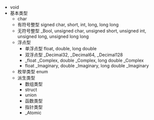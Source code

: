 * void
* 基本类型
  * char
  * 有符号整型 signed char, short, int, long, long long
  * 无符号整型 _Bool, unsigned char, unsigned short, unsigned int, unsigned long, unsigned long long
  * 浮点型
    * 单浮点型 float, double, long double
    * 双浮点型 _Decimal32, _Decimal64, _Decimal128
    * _float _Complex, double _Complex, long double _Complex
    * float _Imaginary, double _Imaginary, long double _Imaginary
  * 枚举类型 enum
  * 派生类型
    * 数组类型
    * struct
    * union
    * 函数类型
    * 指针类型
    * _Atomic
